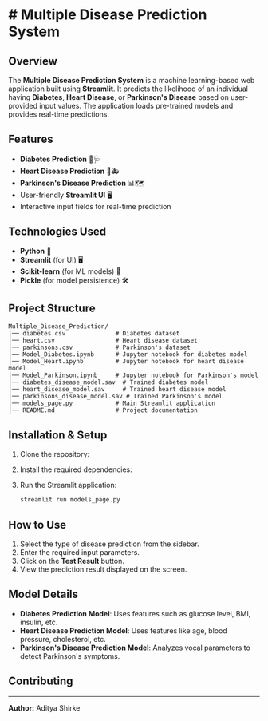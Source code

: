 # # Multiple Disease Prediction System

## Overview
The **Multiple Disease Prediction System** is a machine learning-based web application built using **Streamlit**. It predicts the likelihood of an individual having **Diabetes**, **Heart Disease**, or **Parkinson's Disease** based on user-provided input values. The application loads pre-trained models and provides real-time predictions.

## Features
- **Diabetes Prediction** 💉🩺
- **Heart Disease Prediction** 🚨🚑
- **Parkinson's Disease Prediction** 📊🗺️
- User-friendly **Streamlit UI** 🖥️
- Interactive input fields for real-time prediction

## Technologies Used
- **Python** 🐍
- **Streamlit** (for UI) 🖥️
- **Scikit-learn** (for ML models) 🤖
- **Pickle** (for model persistence) 🛠️

## Project Structure
```
Multiple_Disease_Prediction/
│── diabetes.csv              # Diabetes dataset
│── heart.csv                 # Heart disease dataset
│── parkinsons.csv            # Parkinson's dataset
│── Model_Diabetes.ipynb      # Jupyter notebook for diabetes model
│── Model_Heart.ipynb         # Jupyter notebook for heart disease model
│── Model_Parkinson.ipynb     # Jupyter notebook for Parkinson's model
│── diabetes_disease_model.sav  # Trained diabetes model
│── heart_disease_model.sav     # Trained heart disease model
│── parkinsons_disease_model.sav # Trained Parkinson's model
│── models_page.py            # Main Streamlit application
│── README.md                 # Project documentation
```

## Installation & Setup
1. Clone the repository:

2. Install the required dependencies:

3. Run the Streamlit application:
   ```bash
   streamlit run models_page.py
   ```

## How to Use
1. Select the type of disease prediction from the sidebar.
2. Enter the required input parameters.
3. Click on the **Test Result** button.
4. View the prediction result displayed on the screen.

## Model Details
- **Diabetes Prediction Model**: Uses features such as glucose level, BMI, insulin, etc.
- **Heart Disease Prediction Model**: Uses features like age, blood pressure, cholesterol, etc.
- **Parkinson's Disease Prediction Model**: Analyzes vocal parameters to detect Parkinson's symptoms.

## Contributing

---
**Author:** Aditya Shirke



